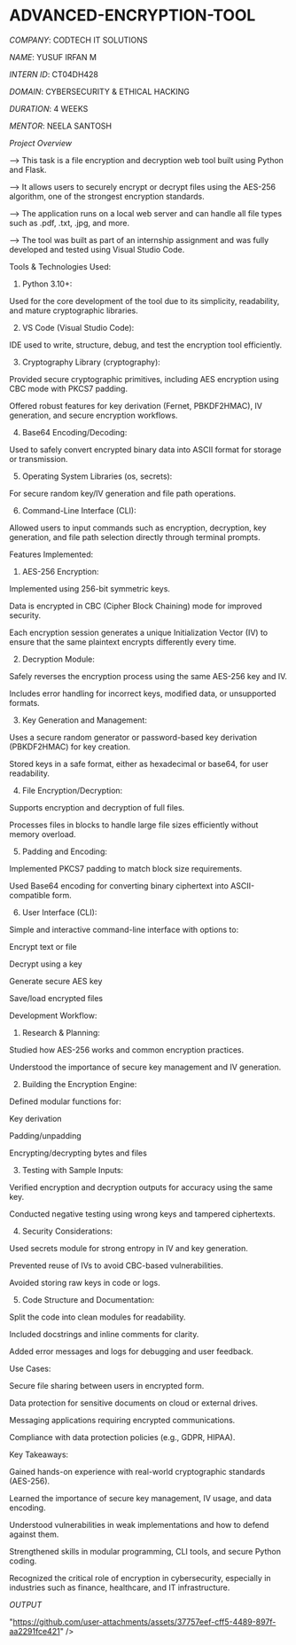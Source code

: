 # ADVANCED-ENCRYPTION-TOOL

*COMPANY*: CODTECH IT SOLUTIONS

*NAME*: YUSUF IRFAN M

*INTERN ID*: CT04DH428

*DOMAIN*: CYBERSECURITY & ETHICAL HACKING

*DURATION*: 4 WEEKS

*MENTOR*: NEELA SANTOSH


*Project Overview*

--> This task is a file encryption and decryption web tool built using Python and Flask.

--> It allows users to securely encrypt or decrypt files using the AES-256 algorithm, one of the strongest encryption standards.

--> The application runs on a local web server and can handle all file types such as .pdf, .txt, .jpg, and more.

--> The tool was built as part of an internship assignment and was fully developed and tested using Visual Studio Code.


Tools & Technologies Used:

1. Python 3.10+:

Used for the core development of the tool due to its simplicity, readability, and mature cryptographic libraries.



2. VS Code (Visual Studio Code):

IDE used to write, structure, debug, and test the encryption tool efficiently.



3. Cryptography Library (cryptography):

Provided secure cryptographic primitives, including AES encryption using CBC mode with PKCS7 padding.

Offered robust features for key derivation (Fernet, PBKDF2HMAC), IV generation, and secure encryption workflows.



4. Base64 Encoding/Decoding:

Used to safely convert encrypted binary data into ASCII format for storage or transmission.



5. Operating System Libraries (os, secrets):

For secure random key/IV generation and file path operations.



6. Command-Line Interface (CLI):

Allowed users to input commands such as encryption, decryption, key generation, and file path selection directly through terminal prompts.



Features Implemented:

1. AES-256 Encryption:

Implemented using 256-bit symmetric keys.

Data is encrypted in CBC (Cipher Block Chaining) mode for improved security.

Each encryption session generates a unique Initialization Vector (IV) to ensure that the same plaintext encrypts differently every time.



2. Decryption Module:

Safely reverses the encryption process using the same AES-256 key and IV.

Includes error handling for incorrect keys, modified data, or unsupported formats.



3. Key Generation and Management:

Uses a secure random generator or password-based key derivation (PBKDF2HMAC) for key creation.

Stored keys in a safe format, either as hexadecimal or base64, for user readability.



4. File Encryption/Decryption:

Supports encryption and decryption of full files.

Processes files in blocks to handle large file sizes efficiently without memory overload.



5. Padding and Encoding:

Implemented PKCS7 padding to match block size requirements.

Used Base64 encoding for converting binary ciphertext into ASCII-compatible form.



6. User Interface (CLI):

Simple and interactive command-line interface with options to:

Encrypt text or file

Decrypt using a key

Generate secure AES key

Save/load encrypted files




Development Workflow:

1. Research & Planning:

Studied how AES-256 works and common encryption practices.

Understood the importance of secure key management and IV generation.



2. Building the Encryption Engine:

Defined modular functions for:

Key derivation

Padding/unpadding

Encrypting/decrypting bytes and files




3. Testing with Sample Inputs:

Verified encryption and decryption outputs for accuracy using the same key.

Conducted negative testing using wrong keys and tampered ciphertexts.



4. Security Considerations:

Used secrets module for strong entropy in IV and key generation.

Prevented reuse of IVs to avoid CBC-based vulnerabilities.

Avoided storing raw keys in code or logs.



5. Code Structure and Documentation:

Split the code into clean modules for readability.

Included docstrings and inline comments for clarity.

Added error messages and logs for debugging and user feedback.



Use Cases:

Secure file sharing between users in encrypted form.

Data protection for sensitive documents on cloud or external drives.

Messaging applications requiring encrypted communications.

Compliance with data protection policies (e.g., GDPR, HIPAA).



Key Takeaways:

Gained hands-on experience with real-world cryptographic standards (AES-256).

Learned the importance of secure key management, IV usage, and data encoding.

Understood vulnerabilities in weak implementations and how to defend against them.

Strengthened skills in modular programming, CLI tools, and secure Python coding.

Recognized the critical role of encryption in cybersecurity, especially in industries such as finance, healthcare, and IT infrastructure.



*OUTPUT*

"https://github.com/user-attachments/assets/37757eef-cff5-4489-897f-aa2291fce421" />
